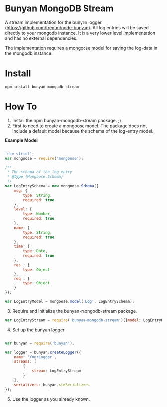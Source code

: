 # Bunyan MongoDB Stream

A stream implementation for the bunyan logger (https://github.com/trentm/node-bunyan). All log entries will be saved directly to your mongodb
instance. It is a very lower level implementation and has no external dependencies.

The implementation requires a mongoose model for saving the log-data in the mongodb instance.

# Install
 
```
npm install bunyan-mongodb-stream
```
 
# How To

1. Install the npm bunyan-mongodb-stream package. ;)
2. First to need to create a mongoose model. The package does not include a default model because the schema of the log-entry model.

**Example Model**

```javascript

'use strict';
var mongoose = require('mongoose');

/**
 * The schema of the log entry
 * @type {Mongoose.Schema}
 */
var LogEntrySchema = new mongoose.Schema({
    msg: {
        type: String,
        required: true
    },
    level: {
        type: Number,
        required: true
    },
    name: {
        type: String,
        required: true
    },
    time: {
        type: Date,
        required: true
    },
    res : {
        type: Object
    },
    req : {
        type: Object
    }
});

var LogEntryModel = mongoose.model('Log', LogEntrySchema);
```
3. Require and initialize the bunyan-mongodb-stream package.

```javascript
var LogEntryStream = require('bunyan-mongodb-stream')({model: LogEntryModel});
```

4. Set up the bunyan logger

```javascript

var bunyan = require('bunyan');

var logger = bunyan.createLogger({
    name: 'YourLogger',
    streams: [
        {
            stream: LogEntryStream
        }
    ],
    serializers: bunyan.stdSerializers
});

```

5. Use the logger as you already known.


 
